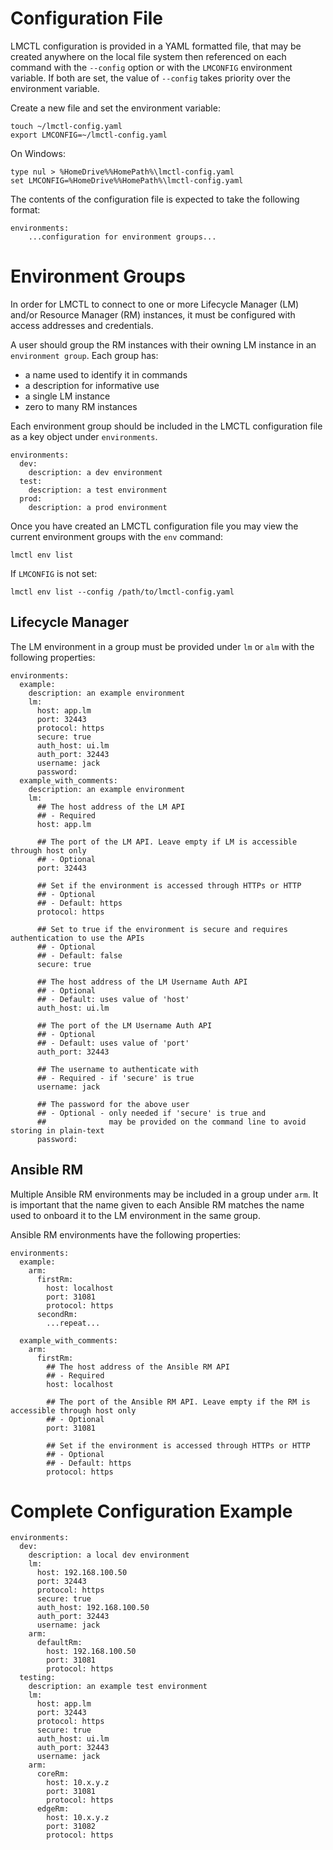 # Configuration File

LMCTL configuration is provided in a YAML formatted file, that may be created anywhere on the local file system then referenced on each command with the `--config` option or with the `LMCONFIG` environment variable. If both are set, the value of `--config` takes priority over the environment variable.

Create a new file and set the environment variable:

```
touch ~/lmctl-config.yaml
export LMCONFIG=~/lmctl-config.yaml
```

On Windows:

```
type nul > %HomeDrive%%HomePath%\lmctl-config.yaml
set LMCONFIG=%HomeDrive%%HomePath%\lmctl-config.yaml
```

The contents of the configuration file is expected to take the following format:

```
environments:
    ...configuration for environment groups...
```

# Environment Groups

In order for LMCTL to connect to one or more Lifecycle Manager (LM) and/or Resource Manager (RM) instances, it must be configured with access addresses and credentials.

A user should group the RM instances with their owning LM instance in an `environment group`. Each group has:

- a name used to identify it in commands
- a description for informative use
- a single LM instance
- zero to many RM instances

Each environment group should be included in the LMCTL configuration file as a key object under `environments`.

```
environments:
  dev:
    description: a dev environment
  test:
    description: a test environment
  prod:
    description: a prod environment
```

Once you have created an LMCTL configuration file you may view the current environment groups with the `env` command:

```
lmctl env list
```

If `LMCONFIG` is not set:

```
lmctl env list --config /path/to/lmctl-config.yaml
```

## Lifecycle Manager

The LM environment in a group must be provided under `lm` or `alm` with the following properties:

```
environments:
  example:
    description: an example environment
    lm:
      host: app.lm
      port: 32443
      protocol: https
      secure: true
      auth_host: ui.lm
      auth_port: 32443
      username: jack
      password:
  example_with_comments:
    description: an example environment
    lm:
      ## The host address of the LM API
      ## - Required
      host: app.lm

      ## The port of the LM API. Leave empty if LM is accessible through host only
      ## - Optional
      port: 32443

      ## Set if the environment is accessed through HTTPs or HTTP
      ## - Optional
      ## - Default: https
      protocol: https

      ## Set to true if the environment is secure and requires authentication to use the APIs
      ## - Optional
      ## - Default: false
      secure: true

      ## The host address of the LM Username Auth API
      ## - Optional
      ## - Default: uses value of 'host'
      auth_host: ui.lm

      ## The port of the LM Username Auth API
      ## - Optional
      ## - Default: uses value of 'port'
      auth_port: 32443

      ## The username to authenticate with
      ## - Required - if 'secure' is true
      username: jack

      ## The password for the above user
      ## - Optional - only needed if 'secure' is true and
      ##              may be provided on the command line to avoid storing in plain-text
      password:
```

## Ansible RM

Multiple Ansible RM environments may be included in a group under `arm`. It is important that the name given to each Ansible RM matches the name used to onboard it to the LM environment in the same group.

Ansible RM environments have the following properties:

```
environments:
  example:
    arm:
      firstRm:
        host: localhost
        port: 31081
        protocol: https
      secondRm:
        ...repeat...

  example_with_comments:
    arm:
      firstRm:
        ## The host address of the Ansible RM API
        ## - Required
        host: localhost

        ## The port of the Ansible RM API. Leave empty if the RM is accessible through host only
        ## - Optional
        port: 31081

        ## Set if the environment is accessed through HTTPs or HTTP
        ## - Optional
        ## - Default: https
        protocol: https
```

# Complete Configuration Example

```
environments:
  dev:
    description: a local dev environment
    lm:
      host: 192.168.100.50
      port: 32443
      protocol: https
      secure: true
      auth_host: 192.168.100.50
      auth_port: 32443
      username: jack
    arm:
      defaultRm:
        host: 192.168.100.50
        port: 31081
        protocol: https
  testing:
    description: an example test environment
    lm:
      host: app.lm
      port: 32443
      protocol: https
      secure: true
      auth_host: ui.lm
      auth_port: 32443
      username: jack
    arm:
      coreRm:
        host: 10.x.y.z
        port: 31081
        protocol: https
      edgeRm:
        host: 10.x.y.z
        port: 31082
        protocol: https
```
